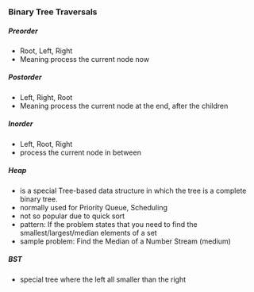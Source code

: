 ### Binary Tree Traversals

##### Preorder
- Root, Left, Right
- Meaning process the current node now

##### Postorder
- Left, Right, Root
- Meaning process the current node at the end, after the children

##### Inorder
- Left, Root, Right
- process the current node in between

##### Heap 
- is a special Tree-based data structure in which the tree is a complete binary tree.
- normally used for Priority Queue, Scheduling
- not so popular due to quick sort
- pattern: If the problem states that you need to find the smallest/largest/median elements of a set
- sample problem: Find the Median of a Number Stream (medium)

##### BST
- special tree where the left all smaller than the right




